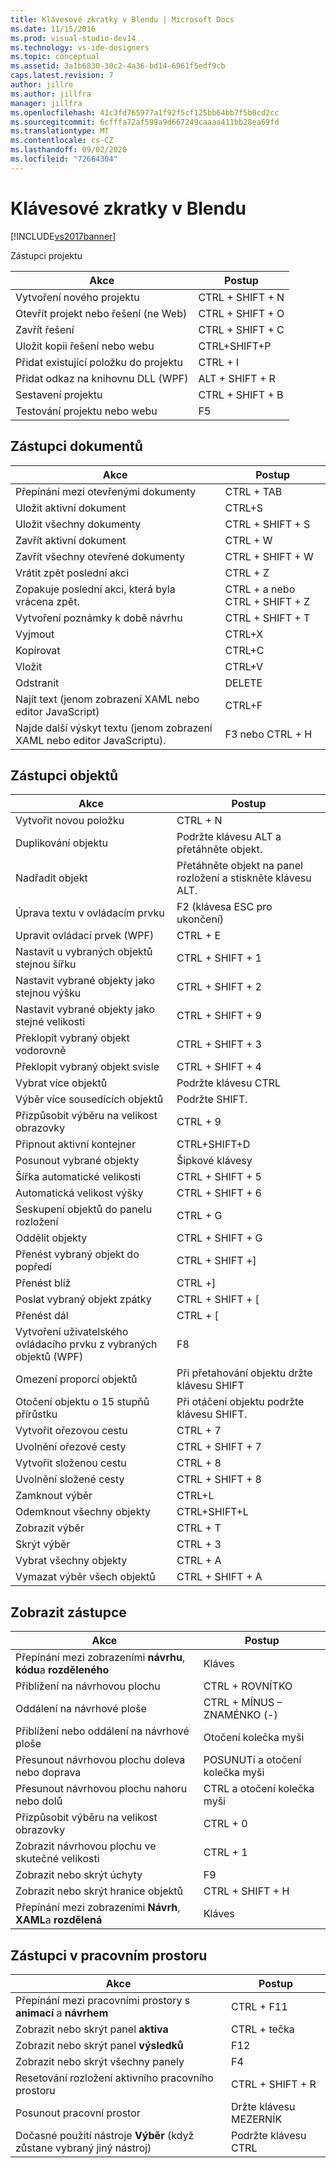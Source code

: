 ```yaml
---
title: Klávesové zkratky v Blendu | Microsoft Docs
ms.date: 11/15/2016
ms.prod: visual-studio-dev14
ms.technology: vs-ide-designers
ms.topic: conceptual
ms.assetid: 3a1b6830-30c2-4a36-bd14-6961f5edf9cb
caps.latest.revision: 7
author: jillre
ms.author: jillfra
manager: jillfra
ms.openlocfilehash: 41c3fd765977a1f92f5cf125bb64bb7f5b0cd2cc
ms.sourcegitcommit: 6cfffa72af599a9d667249caaaa411bb28ea69fd
ms.translationtype: MT
ms.contentlocale: cs-CZ
ms.lasthandoff: 09/02/2020
ms.locfileid: "72664304"
---
```

# <a name="keyboard-shortcuts-in-blend"></a>Klávesové zkratky v Blendu
[!INCLUDE[vs2017banner](../includes/vs2017banner.md)]

Zástupci projektu

|Akce|Postup|
|----------------|-------------|
|Vytvoření nového projektu|CTRL + SHIFT + N|
|Otevřít projekt nebo řešení (ne Web)|CTRL + SHIFT + O|
|Zavřít řešení|CTRL + SHIFT + C|
|Uložit kopii řešení nebo webu|CTRL+SHIFT+P|
|Přidat existující položku do projektu|CTRL + I|
|Přidat odkaz na knihovnu DLL (WPF)|ALT + SHIFT + R|
|Sestavení projektu|CTRL + SHIFT + B|
|Testování projektu nebo webu|F5|

## <a name="document-shortcuts"></a>Zástupci dokumentů

|Akce|Postup|
|----------------|-------------|
|Přepínání mezi otevřenými dokumenty|CTRL + TAB|
|Uložit aktivní dokument|CTRL+S|
|Uložit všechny dokumenty|CTRL + SHIFT + S|
|Zavřít aktivní dokument|CTRL + W|
|Zavřít všechny otevřené dokumenty|CTRL + SHIFT + W|
|Vrátit zpět poslední akci|CTRL + Z|
|Zopakuje poslední akci, která byla vrácena zpět.|CTRL + a nebo CTRL + SHIFT + Z|
|Vytvoření poznámky k době návrhu|CTRL + SHIFT + T|
|Vyjmout|CTRL+X|
|Kopírovat|CTRL+C|
|Vložit|CTRL+V|
|Odstranit|DELETE|
|Najít text (jenom zobrazení XAML nebo editor JavaScript)|CTRL+F|
|Najde další výskyt textu (jenom zobrazení XAML nebo editor JavaScriptu).|F3 nebo CTRL + H|

## <a name="object-shortcuts"></a>Zástupci objektů

|Akce|Postup|
|----------------|-------------|
|Vytvořit novou položku|CTRL + N|
|Duplikování objektu|Podržte klávesu ALT a přetáhněte objekt.|
|Nadřadit objekt|Přetáhněte objekt na panel rozložení a stiskněte klávesu ALT.|
|Úprava textu v ovládacím prvku|F2 (klávesa ESC pro ukončení)|
|Upravit ovládací prvek (WPF)|CTRL + E|
|Nastavit u vybraných objektů stejnou šířku|CTRL + SHIFT + 1|
|Nastavit vybrané objekty jako stejnou výšku|CTRL + SHIFT + 2|
|Nastavit vybrané objekty jako stejné velikosti|CTRL + SHIFT + 9|
|Překlopit vybraný objekt vodorovně|CTRL + SHIFT + 3|
|Překlopit vybraný objekt svisle|CTRL + SHIFT + 4|
|Vybrat více objektů|Podržte klávesu CTRL|
|Výběr více sousedících objektů|Podržte SHIFT.|
|Přizpůsobit výběru na velikost obrazovky|CTRL + 9|
|Připnout aktivní kontejner|CTRL+SHIFT+D|
|Posunout vybrané objekty|Šipkové klávesy|
|Šířka automatické velikosti|CTRL + SHIFT + 5|
|Automatická velikost výšky|CTRL + SHIFT + 6|
|Seskupení objektů do panelu rozložení|CTRL + G|
|Oddělit objekty|CTRL + SHIFT + G|
|Přenést vybraný objekt do popředí|CTRL + SHIFT +]|
|Přenést blíž|CTRL +]|
|Poslat vybraný objekt zpátky|CTRL + SHIFT + [|
|Přenést dál|CTRL + [|
|Vytvoření uživatelského ovládacího prvku z vybraných objektů (WPF)|F8|
|Omezení proporcí objektů|Při přetahování objektu držte klávesu SHIFT|
|Otočení objektu o 15 stupňů přírůstku|Při otáčení objektu podržte klávesu SHIFT.|
|Vytvořit ořezovou cestu|CTRL + 7|
|Uvolnění ořezové cesty|CTRL + SHIFT + 7|
|Vytvořit složenou cestu|CTRL + 8|
|Uvolnění složené cesty|CTRL + SHIFT + 8|
|Zamknout výběr|CTRL+L|
|Odemknout všechny objekty|CTRL+SHIFT+L|
|Zobrazit výběr|CTRL + T|
|Skrýt výběr|CTRL + 3|
|Vybrat všechny objekty|CTRL + A|
|Vymazat výběr všech objektů|CTRL + SHIFT + A|

## <a name="view-shortcuts"></a>Zobrazit zástupce

|Akce|Postup|
|----------------|-------------|
|Přepínání mezi zobrazeními **návrhu**, **kódu**a **rozděleného**|Kláves|
|Přiblížení na návrhovou plochu|CTRL + ROVNÍTKO|
|Oddálení na návrhové ploše|CTRL + MÍNUS – ZNAMÉNKO (-)|
|Přiblížení nebo oddálení na návrhové ploše|Otočení kolečka myši|
|Přesunout návrhovou plochu doleva nebo doprava|POSUNUTí a otočení kolečka myši|
|Přesunout návrhovou plochu nahoru nebo dolů|CTRL a otočení kolečka myši|
|Přizpůsobit výběru na velikost obrazovky|CTRL + 0|
|Zobrazit návrhovou plochu ve skutečné velikosti|CTRL + 1|
|Zobrazit nebo skrýt úchyty|F9|
|Zobrazit nebo skrýt hranice objektů|CTRL + SHIFT + H|
|Přepínání mezi zobrazeními **Návrh**, **XAML**a **rozdělená**|Kláves|

## <a name="workspace-shortcuts"></a>Zástupci v pracovním prostoru

|Akce|Postup|
|----------------|-------------|
|Přepínání mezi pracovními prostory s **animací** a **návrhem**|CTRL + F11|
|Zobrazit nebo skrýt panel **aktiva**|CTRL + tečka|
|Zobrazit nebo skrýt panel **výsledků**|F12|
|Zobrazit nebo skrýt všechny panely|F4|
|Resetování rozložení aktivního pracovního prostoru|CTRL + SHIFT + R|
|Posunout pracovní prostor|Držte klávesu MEZERNÍK|
|Dočasné použití nástroje **Výběr** (když zůstane vybraný jiný nástroj)|Podržte klávesu CTRL|

